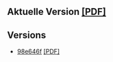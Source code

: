## Aktuelle Version [[PDF]](https://github.com/sebastianpech/julia-skriptum/raw/builds/julia-skriptum.pdf)

## Versions
- [98e646f](https://github.com/sebastianpech/julia-skriptum/commit/98e646f1d5c29d06635dd5df5181aa1bd627f76e) [[PDF]](https://github.com/sebastianpech/julia-skriptum/raw/builds/98e646f-julia-skriptum.pdf)
